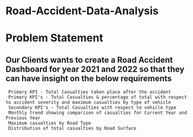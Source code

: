 # Road-Accident-Data-Analysis

# Problem Statement

## Our Clients wants to create a Road Accident Dashboard for year 2021 and 2022 so that they can have insight on the below requirements
     Primary KPI - Total Casualties taken place after the accident
     Primary KPI's - Total Casualties & percentage of total with respect to accident severity and maximum casualties by type of vehicle
     Secondary KPI's - Total Casualties with respect to vehicle type
     Monthly trend showing comparison of casualties for Current Year and Previous Year
     Maximum casualties by Road Type
     Distribution of total casualties by Road Surface

     

    
